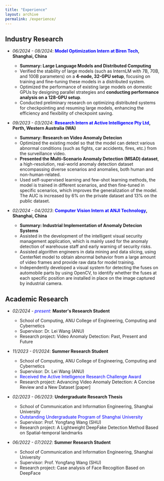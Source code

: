 ```yaml
---
title: "Experience"
layout: archive
permalink: /experience/
---
```


<style>
a:link, a:visited {
  text-decoration: none;
}

a:hover, a:active {
  text-decoration: underline;
}
</style>

## Industry Research
  - *06/2024 - 08/2024*: **<span style="color: blue;">Model Optimization Intern at Biren Tech</span>, Shanghai, China**
    - **Summary: Large Language Models and Distributed Computing**
    - Verified the stability of large models (such as InternLM with 7B, 70B, and 100B parameters) on a **4-node, 32-GPU setup**, focusing on training and fine-tuning these models in a distributed system.
    - Optimized the performance of existing large models on domestic GPUs by designing parallel strategies and **conducting performance analysis on a 128-GPU setup**.
    - Conducted preliminary research on optimizing distributed systems for checkpointing and resuming large models, enhancing the efficiency and flexibility of checkpoint saving.


  - *09/2023 - 03/2024*: **<span style="color: blue;">Research Intern at Active Intelligence Pty Ltd</span>, Perth, Western Australia (WA)**
    - **Summary: Research on Video Anomaly Detecion**
    - Optimized the existing model so that the model can detect various abnormal conditions (such as fights, car accidents, fires, etc.) from the surveillance video.
    - **Presented the Multi-Scenario Anomaly Detection (MSAD) dataset**, a high-resolution, real-world anomaly detection dataset encompassing diverse scenarios and anomalies, both human and non-human-related.
    - Used self-supervised learning and few-shot learning methods, the model is trained in different scenarios, and then fine-tuned in specific scenarios, which improves the generalization of the model. The AUC is increased by 6% on the private dataset and 13% on the public dataset.


  - *02/2024 - 04/2023*: **<span style="color: blue;">Computer Vision Intern at ANJI Technology</span>, Shanghai, China**
    - **Summary: Industrial Implementation of Anomaly Detecion Systems**
    - Assisted in the development of the intelligent visual security management application, which is mainly used for the anomaly detection of warehouse staff and early warning of security risks.
    - Assisted algorithm engineers in data mining and data slicing, using CenterNet model to obtain abnormal behavior from a large amount of video frames and provide raw data for model training.
    - Independently developed a visual system for detecting the fuses on automobile parts by using OpenCV, to identify whether the fuses at each specific position are installed in place on the image captured by industrial camera.

  <!-- - *19/09/2023 - <span style="color: blue;">present</span>*: **Research Intern**
    - Active Intelligence Australia Pty Ltd, Perth, Western Australia (WA)
    - Country manager: [Mr. Francis Williams](https://www.linkedin.com/in/williamsfrancis/) 
    - <span style="color:red;"> Received the **Active Intelligence Research Challenge Award**</span> -->

## Academic Research
  - *02/2024 - <span style="color: blue;">present</span>*: **Master's Research Student**
    - School of Computing, ANU College of Engineering, Computing and Cybernetics
    - Supervisor: [Dr. Lei Wang](https://leiwangr.github.io/) (ANU)
    - Research project: Video Anomaly Detection: Past, Present and Future
    <!-- - HPC grant: <span style="color:red;">**National Computational Merit Allocation Scheme (NCMAS 2024)**</span> -->

  - *11/2023 - 01/2024*: **Summer Research Student**
    - School of Computing, ANU College of Engineering, Computing and Cybernetics
    - Supervisor: [Dr. Lei Wang](https://leiwangr.github.io/) (ANU)
    - <span style="color:blue;">Received the Active Intelligence Research Challenge Award</span>
    - Research project: Advancing Video Anomaly Detection: A Concise Review and a New Dataset [[paper]](https://arxiv.org/abs/2402.04857)

  - *02/2023 - 06/2023*: **Undergraduate Research Thesis**
    - School of Communication and Information Engineering, Shanghai University
    - <span style="color:blue;">Outstanding Undergraduate Program of Shanghai University</span>
    - Supervisor: [Prof. Yongfang Wang](https://scie.shu.edu.cn/Prof/wangyf.htm) (SHU)
    - Research project: A Lightweight DeepFake Detection Method Based on Spatial-temporal landmarks 
    <!-- - Research project: Research on the Detection of Deepfake Videos -->
    <!-- - HPC grant: <span style="color:red;">**National Computational Merit Allocation Scheme (NCMAS 2024)**</span> -->

  - *06/2022 - 07/2022*: **Summer Research Student**
    - School of Communication and Information Engineering, Shanghai University
    <!-- - **Outstanding Undergraduate Program of Shanghai University** -->
    - Supervisor: [Prof. Yongfang Wang](https://scie.shu.edu.cn/Prof/wangyf.htm) (SHU)
    - Research project: Case analysis of Face Recogition Based on DeepFace

  <!-- - *01/10/2023 - 31/12/2023*: **Assistant Researcher**
    - School of Computing, ANU College of Engineering, Computing and Cybernetics
    - Supervisor: [Dr. Lei Wang](https://leiwangr.github.io/) (ANU)
    - Research project: Towards building general-purpose multimodal foundation models
    - HPC grant: <span style="color:red;">**NCI Adaptater Scheme Q4 2023**</span> -->
